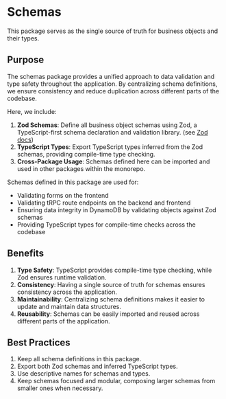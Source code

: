 # Schemas

This package serves as the single source of truth for business objects and their types.

## Purpose

The schemas package provides a unified approach to data validation and type safety throughout the application. By centralizing schema definitions, we ensure consistency and reduce duplication across different parts of the codebase.

Here, we include:

1. **Zod Schemas**: Define all business object schemas using Zod, a TypeScript-first schema declaration and validation library. (see [Zod docs](https://zod.dev/))
2. **TypeScript Types**: Export TypeScript types inferred from the Zod schemas, providing compile-time type checking.
3. **Cross-Package Usage**: Schemas defined here can be imported and used in other packages within the monorepo.

Schemas defined in this package are used for:

- Validating forms on the frontend
- Validating tRPC route endpoints on the backend and frontend
- Ensuring data integrity in DynamoDB by validating objects against Zod schemas
- Providing TypeScript types for compile-time checks across the codebase

## Benefits

1. **Type Safety**: TypeScript provides compile-time type checking, while Zod ensures runtime validation.
2. **Consistency**: Having a single source of truth for schemas ensures consistency across the application.
3. **Maintainability**: Centralizing schema definitions makes it easier to update and maintain data structures.
4. **Reusability**: Schemas can be easily imported and reused across different parts of the application.

## Best Practices

1. Keep all schema definitions in this package.
2. Export both Zod schemas and inferred TypeScript types.
3. Use descriptive names for schemas and types.
4. Keep schemas focused and modular, composing larger schemas from smaller ones when necessary.
